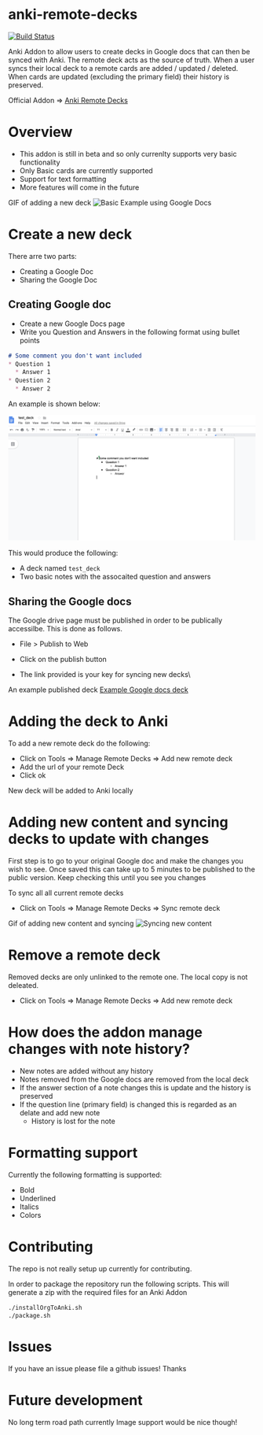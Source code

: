 # anki-remote-decks

[![Build Status](https://travis-ci.org/c-okelly/anki-remote-decks.svg?branch=master)](https://travis-ci.org/c-okelly/anki-remote-deck)

Anki Addon to allow users to create decks in Google docs that can then be synced with Anki. The remote deck acts as the source of truth. When a user syncs their local deck to a remote cards are added / updated / deleted. When cards are updated (excluding the primary field) their history is preserved.

Official Addon => [Anki Remote Decks](https://ankiweb.net/shared/info/911568091)

# Overview

* This addon is still in beta and so only currenlty supports very basic functionality
* Only Basic cards are currently supported
* Support for text formatting
* More features will come in the future

GIF of adding a new deck
![Basic Example using Google Docs](assets/newDeck.gif)

# Create a new deck

There arre two parts:
* Creating a Google Doc
* Sharing the Google Doc


## Creating Google doc

* Create a new Google Docs page
* Write you Question and Answers in the following format using bullet points

```markdown
# Some comment you don't want included
* Question 1
  * Answer 1
* Question 2
  * Answer 2
```

An example is shown below:

![Google Docs image](assets/exampleDoc.png)

This would produce the following:

  * A deck named ```test_deck```
  * Two basic notes with the assocaited question and answers

## Sharing the Google docs

The Google drive page must be published in order to be publically accessilbe. This is done as follows.

* File > Publish to Web
* Click on the publish button


* The link provided is your key for syncing new decks\

An example published deck [Example Google docs deck](https://docs.google.com/document/d/e/2PACX-1vRXWGu8WvCojrLqMKsf8dTOWstrO1yLy4-8x5nkauRnMyc4iXrwkwY3BThXHc3SlCYqv8ULxup3QiOX/pub)


# Adding the deck to Anki


To add a new remote deck do the following:

* Click on Tools => Manage Remote Decks => Add new remote deck
* Add the url of your remote Deck
* Click ok

New deck will be added to Anki locally

# Adding new content and syncing decks to update with changes

First step is to go to your original Google doc and make the changes you wish to see.
Once saved this can take up to 5 minutes to be published to the public version. Keep checking this until you see you changes

To sync all all current remote decks

* Click on Tools => Manage Remote Decks => Sync remote deck

Gif of adding new content and syncing
![Syncing new content](assets/newQuestion.gif)

# Remove a remote deck

Removed decks are only unlinked to the remote one. The local copy is not deleated.

* Click on Tools => Manage Remote Decks => Add new remote deck

# How does the addon manage changes with note history?

* New notes are added without any history
* Notes removed from the Google docs are removed from the local deck
* If the answer section of a note changes this is update and the history is preserved
* If the question line (primary field) is changed this is regarded as an delate and add new note
  * History is lost for the note

# Formatting support

Currently the following formatting is supported:

* Bold
* Underlined
* Italics
* Colors

# Contributing

The repo is not really setup up currently for contributing. 

In order to package the repository run the following scripts. This will generate a zip with the required files for an Anki Addon

```
./installOrgToAnki.sh
./package.sh
```

# Issues

If you have an issue please file a github issues! Thanks

# Future development

No long term road path currently
Image support would be nice though!


